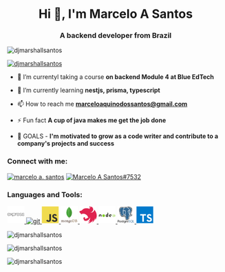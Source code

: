
<h1 align="center">Hi 👋, I'm Marcelo A Santos</h1>
<h3 align="center">A backend developer from Brazil</h3>

<p align="left"> <img src="https://komarev.com/ghpvc/?username=djmarshallsantos&label=Profile%20views&color=0e75b6&style=flat" alt="djmarshallsantos" /> </p>

<p align="left"> <a href="https://github.com/ryo-ma/github-profile-trophy"><img src="https://github-profile-trophy.vercel.app/?username=djmarshallsantos" alt="djmarshallsantos" /></a> </p>

- 🔭 I’m currentyl taking a course **on backend Module 4 at Blue EdTech**

- 🌱 I’m currently learning **nestjs, prisma, typescript**

- 📫 How to reach me **marceloaquinodossantos@gmail.com**

- ⚡ Fun fact **A cup of java makes me get the job done**

- 🔭 GOALS - **I'm motivated to grow as a code writer and contribute to a company's projects and success**

<h3 align="left">Connect with me:</h3>
<p align="left">
<a href="https://linkedin.com/in/marcelo a. santos" target="blank"><img align="center" src="https://raw.githubusercontent.com/rahuldkjain/github-profile-readme-generator/master/src/images/icons/Social/linked-in-alt.svg" alt="marcelo a. santos" height="30" width="40" /></a>
<a href="https://discord.gg/Marcelo A Santos#7532" target="blank"><img align="center" src="https://raw.githubusercontent.com/rahuldkjain/github-profile-readme-generator/master/src/images/icons/Social/discord.svg" alt="Marcelo A Santos#7532" height="30" width="40" /></a>
</p>

<h3 align="left">Languages and Tools:</h3>
<p align="left"> <a href="https://expressjs.com" target="_blank" rel="noreferrer"> <img src="https://raw.githubusercontent.com/devicons/devicon/master/icons/express/express-original-wordmark.svg" alt="express" width="40" height="40"/> </a> <a href="https://git-scm.com/" target="_blank" rel="noreferrer"> <img src="https://www.vectorlogo.zone/logos/git-scm/git-scm-icon.svg" alt="git" width="40" height="40"/> </a> <a href="https://developer.mozilla.org/en-US/docs/Web/JavaScript" target="_blank" rel="noreferrer"> <img src="https://raw.githubusercontent.com/devicons/devicon/master/icons/javascript/javascript-original.svg" alt="javascript" width="40" height="40"/> </a> <a href="https://www.mongodb.com/" target="_blank" rel="noreferrer"> <img src="https://raw.githubusercontent.com/devicons/devicon/master/icons/mongodb/mongodb-original-wordmark.svg" alt="mongodb" width="40" height="40"/> </a> <a href="https://nestjs.com/" target="_blank" rel="noreferrer"> <img src="https://raw.githubusercontent.com/devicons/devicon/master/icons/nestjs/nestjs-plain.svg" alt="nestjs" width="40" height="40"/> </a> <a href="https://nodejs.org" target="_blank" rel="noreferrer"> <img src="https://raw.githubusercontent.com/devicons/devicon/master/icons/nodejs/nodejs-original-wordmark.svg" alt="nodejs" width="40" height="40"/> </a> <a href="https://www.postgresql.org" target="_blank" rel="noreferrer"> <img src="https://raw.githubusercontent.com/devicons/devicon/master/icons/postgresql/postgresql-original-wordmark.svg" alt="postgresql" width="40" height="40"/> </a> <a href="https://www.typescriptlang.org/" target="_blank" rel="noreferrer"> <img src="https://raw.githubusercontent.com/devicons/devicon/master/icons/typescript/typescript-original.svg" alt="typescript" width="40" height="40"/> </a> </p>

<p><img align="center" src="https://github-readme-stats.vercel.app/api/top-langs?username=djmarshallsantos&show_icons=true&theme=tokyonight&locale=en&layout=compact" alt="djmarshallsantos" /></p>

<p>&nbsp;<img align="left" src="https://github-readme-stats.vercel.app/api?username=djmarshallsantos&show_icons=true&theme=tokyonight&locale=en" alt="djmarshallsantos" /></p>

<p><img align="left" src="https://github-readme-streak-stats.herokuapp.com/?user=djmarshallsantos&theme=dark" alt="djmarshallsantos" /></p>



